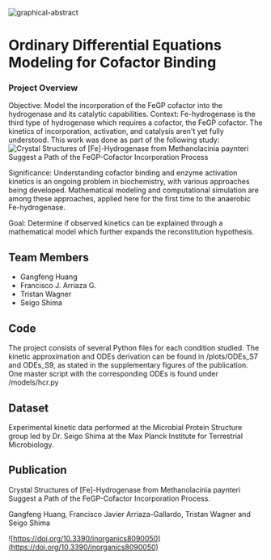 ![graphical-abstract](https://pub.mdpi-res.com/inorganics/inorganics-08-00050/article_deploy/html/images/inorganics-08-00050-ag-550.jpg?1602051362)

# Ordinary Differential Equations Modeling for Cofactor Binding

### Project Overview

Objective: Model the incorporation of the FeGP cofactor into the hydrogenase and its catalytic capabilities.
Context: Fe-hydrogenase is the third type of hydrogenase which requires a cofactor, the FeGP cofactor. The kinetics of incorporation, activation, and catalysis aren't yet fully understood. This work was done as part of the following study: ![Crystal Structures of [Fe]-Hydrogenase from Methanolacinia paynteri Suggest a Path of the FeGP-Cofactor Incorporation Process](https://doi.org/10.3390/inorganics8090050)

Significance: Understanding cofactor binding and enzyme activation kinetics is an ongoing problem in biochemistry, with various approaches being developed. Mathematical modeling and computational simulation are among these approaches, applied here for the first time to the anaerobic Fe-hydrogenase.

Goal: Determine if observed kinetics can be explained through a mathematical model which further expands the reconstitution hypothesis.

## Team Members

- Gangfeng Huang
- Francisco J. Arriaza G.
- Tristan Wagner
- Seigo Shima

## Code

The project consists of several Python files for each condition studied. The kinetic approximation and ODEs derivation can be found in /plots/ODEs_S7 and ODEs_S9, as stated in the supplementary figures of the publication.
One master script with the corresponding ODEs is found under /models/hcr.py

## Dataset

Experimental kinetic data performed at the Microbial Protein Structure group led by Dr. Seigo Shima at the Max Planck Institute for Terrestrial Microbiology.

## Publication

Crystal Structures of [Fe]-Hydrogenase from Methanolacinia paynteri Suggest a Path of the FeGP-Cofactor Incorporation Process.

Gangfeng Huang, Francisco Javier Arriaza-Gallardo, Tristan Wagner and Seigo Shima

![https://doi.org/10.3390/inorganics8090050](https://doi.org/10.3390/inorganics8090050)

